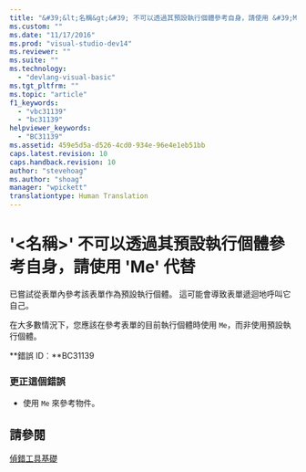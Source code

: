 ```yaml
---
title: "&#39;&lt;名稱&gt;&#39; 不可以透過其預設執行個體參考自身，請使用 &#39;Me&#39; 代替 | Microsoft Docs"
ms.custom: ""
ms.date: "11/17/2016"
ms.prod: "visual-studio-dev14"
ms.reviewer: ""
ms.suite: ""
ms.technology: 
  - "devlang-visual-basic"
ms.tgt_pltfrm: ""
ms.topic: "article"
f1_keywords: 
  - "vbc31139"
  - "bc31139"
helpviewer_keywords: 
  - "BC31139"
ms.assetid: 459e5d5a-d526-4cd0-934e-96e4e1eb51bb
caps.latest.revision: 10
caps.handback.revision: 10
author: "stevehoag"
ms.author: "shoag"
manager: "wpickett"
translationtype: Human Translation
---
```

# &#39;&lt;名稱&gt;&#39; 不可以透過其預設執行個體參考自身，請使用 &#39;Me&#39; 代替
已嘗試從表單內參考該表單作為預設執行個體。 這可能會導致表單遞迴地呼叫它自己。  
  
 在大多數情況下，您應該在參考表單的目前執行個體時使用 `Me`，而非使用預設執行個體。  
  
 **錯誤 ID︰**BC31139  
  
### 更正這個錯誤  
  
-   使用 `Me` 來參考物件。  
  
## 請參閱  
 [偵錯工具基礎](/visual-studio/debugger/debugger-basics)